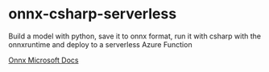 # onnx-csharp-serverless
Build a model with python, save it to onnx format, run it with csharp with the onnxruntime and deploy to a serverless Azure Function

[Onnx Microsoft Docs](https://docs.microsoft.com/en-us/azure/machine-learning/concept-onnx?WT.mc_id=mvp-live-cassieb)
